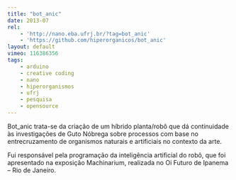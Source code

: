 ```yaml
---
title: "bot_anic"
date: 2013-07
rel:
	- 'http://nano.eba.ufrj.br/?tag=bot_anic'
	- 'https://github.com/hiperorganicos/bot_anic'
layout: default
vimeo: 116386356
tags:
	- arduino
	- creative coding
	- nano
	- hiperorganismos
	- ufrj
	- pesquisa
	- opensource
---
```


Bot_anic trata-se da criação de um híbrido planta/robô que dá continuidade às investigações de Guto Nóbrega sobre processos com base no entrecruzamento de organismos naturais e artificiais no contexto da arte.

Fui responsável pela programação da inteligência artificial do robô, que foi apresentado na exposição Machinarium, realizada no Oi Futuro de Ipanema – Rio de Janeiro.